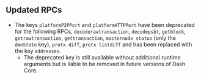 Updated RPCs
------------

* The keys `platformP2PPort` and `platformHTTPPort` have been deprecated for the following RPCs, `decoderawtransaction`,
  `decodepsbt`, `getblock`, `getrawtransaction`, `gettransaction`, `masternode status` (only the `dmnState` key),
  `protx diff`, `protx listdiff` and has been replaced with the key `addresses`.
  * The deprecated key is still available without additional runtime arguments but is liable to be removed in future versions
    of Dash Core.

